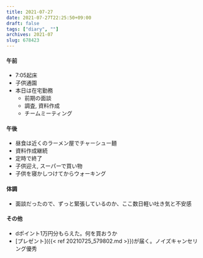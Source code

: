 ```yaml
---
title: 2021-07-27
date: 2021-07-27T22:25:50+09:00
draft: false
tags: ["diary", ""]
archives: 2021-07
slug: 678423
---
```

#### 午前
- 7:05起床
- 子供通園
- 本日は在宅勤務
  - 前期の面談
  - 調査, 資料作成
  - チームミーティング
#### 午後
- 昼食は近くのラーメン屋でチャーシュー麺
- 資料作成継続
- 定時で終了
- 子供迎え, スーパーで買い物
- 子供を寝かしつけてからウォーキング
#### 体調
- 面談だったので、ずっと緊張しているのか、ここ数日軽い吐き気と不安感
#### その他
- dポイント1万円分もらえた。何を買おうか
- [プレゼント]({{< ref 20210725_579802.md >}})が届く。ノイズキャンセリング優秀